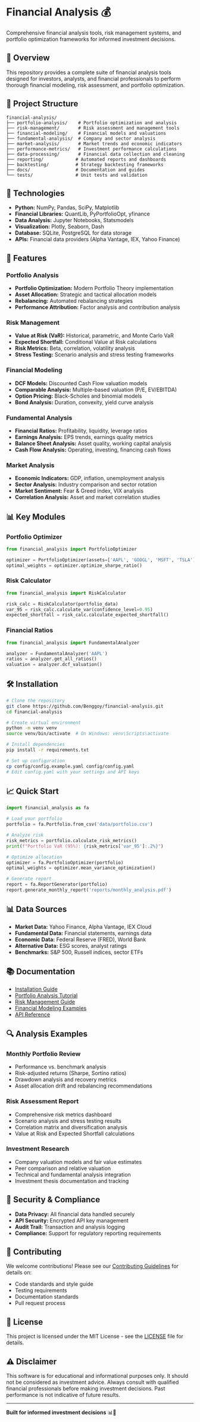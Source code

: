 # Financial Analysis 💰

Comprehensive financial analysis tools, risk management systems, and portfolio optimization frameworks for informed investment decisions.

## 🎯 Overview

This repository provides a complete suite of financial analysis tools designed for investors, analysts, and financial professionals to perform thorough financial modeling, risk assessment, and portfolio optimization.

## 📁 Project Structure

```
financial-analysis/
├── portfolio-analysis/    # Portfolio optimization and analysis
├── risk-management/       # Risk assessment and management tools
├── financial-modeling/    # Financial models and valuations
├── fundamental-analysis/  # Company and sector analysis
├── market-analysis/       # Market trends and economic indicators
├── performance-metrics/   # Investment performance calculations
├── data-processing/       # Financial data collection and cleaning
├── reporting/            # Automated reports and dashboards
├── backtesting/          # Strategy backtesting frameworks
├── docs/                 # Documentation and guides
└── tests/                # Unit tests and validation
```

## 🔧 Technologies

- **Python:** NumPy, Pandas, SciPy, Matplotlib
- **Financial Libraries:** QuantLib, PyPortfolioOpt, yfinance
- **Data Analysis:** Jupyter Notebooks, Statsmodels
- **Visualization:** Plotly, Seaborn, Dash
- **Database:** SQLite, PostgreSQL for data storage
- **APIs:** Financial data providers (Alpha Vantage, IEX, Yahoo Finance)

## 🚀 Features

### Portfolio Analysis
- **Portfolio Optimization:** Modern Portfolio Theory implementation
- **Asset Allocation:** Strategic and tactical allocation models
- **Rebalancing:** Automated rebalancing strategies
- **Performance Attribution:** Factor analysis and contribution analysis

### Risk Management
- **Value at Risk (VaR):** Historical, parametric, and Monte Carlo VaR
- **Expected Shortfall:** Conditional Value at Risk calculations
- **Risk Metrics:** Beta, correlation, volatility analysis
- **Stress Testing:** Scenario analysis and stress testing frameworks

### Financial Modeling
- **DCF Models:** Discounted Cash Flow valuation models
- **Comparable Analysis:** Multiple-based valuation (P/E, EV/EBITDA)
- **Option Pricing:** Black-Scholes and binomial models
- **Bond Analysis:** Duration, convexity, yield curve analysis

### Fundamental Analysis
- **Financial Ratios:** Profitability, liquidity, leverage ratios
- **Earnings Analysis:** EPS trends, earnings quality metrics
- **Balance Sheet Analysis:** Asset quality, working capital analysis
- **Cash Flow Analysis:** Operating, investing, financing cash flows

### Market Analysis
- **Economic Indicators:** GDP, inflation, unemployment analysis
- **Sector Analysis:** Industry comparison and sector rotation
- **Market Sentiment:** Fear & Greed index, VIX analysis
- **Correlation Analysis:** Asset and market correlation studies

## 📊 Key Modules

### Portfolio Optimizer
```python
from financial_analysis import PortfolioOptimizer

optimizer = PortfolioOptimizer(assets=['AAPL', 'GOOGL', 'MSFT', 'TSLA'])
optimal_weights = optimizer.optimize_sharpe_ratio()
```

### Risk Calculator
```python
from financial_analysis import RiskCalculator

risk_calc = RiskCalculator(portfolio_data)
var_95 = risk_calc.calculate_var(confidence_level=0.95)
expected_shortfall = risk_calc.calculate_expected_shortfall()
```

### Financial Ratios
```python
from financial_analysis import FundamentalAnalyzer

analyzer = FundamentalAnalyzer('AAPL')
ratios = analyzer.get_all_ratios()
valuation = analyzer.dcf_valuation()
```

## 🛠️ Installation

```bash
# Clone the repository
git clone https://github.com/Benggoy/financial-analysis.git
cd financial-analysis

# Create virtual environment
python -m venv venv
source venv/bin/activate  # On Windows: venv\Scripts\activate

# Install dependencies
pip install -r requirements.txt

# Set up configuration
cp config/config.example.yaml config/config.yaml
# Edit config.yaml with your settings and API keys
```

## 📈 Quick Start

```python
import financial_analysis as fa

# Load your portfolio
portfolio = fa.Portfolio.from_csv('data/portfolio.csv')

# Analyze risk
risk_metrics = portfolio.calculate_risk_metrics()
print(f"Portfolio VaR (95%): {risk_metrics['var_95']:.2%}")

# Optimize allocation
optimizer = fa.PortfolioOptimizer(portfolio)
optimal_weights = optimizer.mean_variance_optimization()

# Generate report
report = fa.ReportGenerator(portfolio)
report.generate_monthly_report('reports/monthly_analysis.pdf')
```

## 📊 Data Sources

- **Market Data:** Yahoo Finance, Alpha Vantage, IEX Cloud
- **Fundamental Data:** Financial statements, earnings data
- **Economic Data:** Federal Reserve (FRED), World Bank
- **Alternative Data:** ESG scores, analyst ratings
- **Benchmarks:** S&P 500, Russell indices, sector ETFs

## 📚 Documentation

- [Installation Guide](docs/installation.md)
- [Portfolio Analysis Tutorial](docs/portfolio-analysis.md)
- [Risk Management Guide](docs/risk-management.md)
- [Financial Modeling Examples](docs/financial-modeling.md)
- [API Reference](docs/api-reference.md)

## 🔍 Analysis Examples

### Monthly Portfolio Review
- Performance vs. benchmark analysis
- Risk-adjusted returns (Sharpe, Sortino ratios)
- Drawdown analysis and recovery metrics
- Asset allocation drift and rebalancing recommendations

### Risk Assessment Report
- Comprehensive risk metrics dashboard
- Scenario analysis and stress testing results
- Correlation matrix and diversification analysis
- Value at Risk and Expected Shortfall calculations

### Investment Research
- Company valuation models and fair value estimates
- Peer comparison and relative valuation
- Technical and fundamental analysis integration
- Investment thesis documentation and tracking

## 🔐 Security & Compliance

- **Data Privacy:** All financial data handled securely
- **API Security:** Encrypted API key management
- **Audit Trail:** Transaction and analysis logging
- **Compliance:** Support for regulatory reporting requirements

## 🤝 Contributing

We welcome contributions! Please see our [Contributing Guidelines](CONTRIBUTING.md) for details on:
- Code standards and style guide
- Testing requirements
- Documentation standards
- Pull request process

## 📄 License

This project is licensed under the MIT License - see the [LICENSE](LICENSE) file for details.

## ⚠️ Disclaimer

This software is for educational and informational purposes only. It should not be considered as investment advice. Always consult with qualified financial professionals before making investment decisions. Past performance is not indicative of future results.

---

**Built for informed investment decisions** 📊💼
